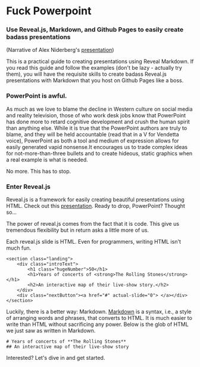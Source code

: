 # Fuck Powerpoint
### Use Reveal.js, Markdown, and Github Pages to easily create badass presentations
(Narrative of Alex Niderberg's [presentation](http://aln787.github.io/revealGhPages/#/))

This is a practical guide to creating presentations using Reveal Markdown. If you read this guide and follow the examples (don't be lazy - actually try them), you will have the requisite skills to create badass Reveal.js presentations with Markdown that you host on Github Pages like a boss.

### PowerPoint is awful.
As much as we love to blame the decline in Western culture on social media and reality television, those of who work desk jobs know that PowerPoint has done more to retard cognitive development and crush the human spirit than anything else. While it is true that the PowerPoint authors are truly to blame, and they will be held accountable (read that in a V for Vendetta voice), PowerPoint as both a tool and medium of expression allows for easily generated vapid nonsense.It encourages us to trade complex ideas for not-more-than-three bullets and to create hideous, static graphics when a real example is what is needed.

No more. This has to stop.

### Enter Reveal.js
Reveal.js is a framework for easily creating beautiful presentations using HTML. Check out this [presentation](http://vizzuality.github.io/rollingstonesmap/#/). Ready to drop, PowerPoint? Thought so...

The power of reveal.js comes from the fact that it is code. This give us tremendous flexibility but in return asks a little more of us.

Each reveal.js slide is HTML. Even for programmers, writing HTML isn't much fun.
```
<section class="landing">
	<div class="introText">
		<h1 class="hugeNumber">50</h1>
		<h1>Years of concerts of <strong>The Rolling Stones</strong></h1>
		<h2>An interactive map of their live-show story.</h2>
	</div>
	<div class="nextButton"><a href="#" actual-slide="0"> </a></div>
</section>
```
Luckily, there is a better way: Markdown. 
[Markdown](https://daringfireball.net/projects/markdown/) is a syntax, i.e., a style of arranging words and phrases, that converts to HTML. It is much easier to write than HTML without sacrificing any power. Below is the glob of HTML we just saw as written in Markdown.
```
# Years of concerts of **The Rolling Stones**
## An interactive map of their live-show story
```
Interested? Let's dive in and get started.

